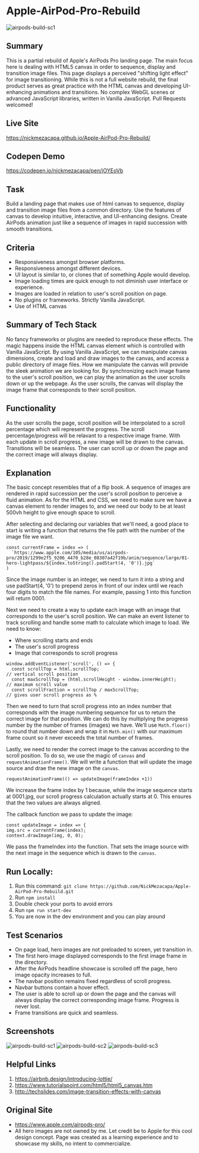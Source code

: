 # Apple-AirPod-Pro-Rebuild
![airpods-build-sc1](https://user-images.githubusercontent.com/89874146/159143579-85eb57bb-d92b-41e9-a8be-99f20885cd94.png)

## Summary 
This is a partial rebuild of Apple's AirPods Pro landing page. The main focus here is dealing with HTML5 canvas in order to sequence, display and transition image files. This page displays a perceived "shifting light effect" for image transitioning. While this is not a full website rebuild, the final product serves as great practice with the HTML canvas and developing UI-enhancing animations and transitions. No complex WebGL scenes or advanced JavaScript libraries, written in Vanilla JavaScript. Pull Requests welcomed!

## Live Site
https://nickmezacapa.github.io/Apple-AirPod-Pro-Rebuild/

## Codepen Demo
https://codepen.io/nickmezacapa/pen/jOYEoVb

## Task 
Build a landing page that makes use of html canvas to sequence, display and transition image files from a common directory. Use the features of canvas to develop intuitive, interactive, and UI-enhancing designs. Create AirPods animation just like a sequence of images in rapid succession with smooth transitions.

## Criteria 
- Responsiveness amongst browser platforms.
- Responsiveness amongst different devices.
- UI layout is similar to, or clones that of something Apple would develop.
- Image loading times are quick enough to not diminish user interface or experience.
- Images are loaded in relation to user's scroll position on page.  
- No plugins or frameworks. Strictly Vanilla JavaScript.
- Use of HTML canvas

## Summary of Tech Stack
No fancy frameworks or plugins are needed to reproduce these effects. The magic happens inside the HTML canvas element which is controlled with Vanilla JavaScript. By using Vanilla JavaScript, we can manipulate canvas dimensions, create and load and draw images to the canvas, and access a public directory of image files. How we manipulate the canvas will provide the sleek animation we are looking for. By synchronizing each image frame to the user's scroll position, we can play the animation as the user scrolls down or up the webpage. As the user scrolls, the canvas will display the image frame that corresponds to their scroll position.

## Functionality 
As the user scrolls the page, scroll position will be interpolated to a scroll percentage which will represent the progress. The scroll percentage/progress will be relavant to a respective image frame. With each update in scroll progress, a new image will be drawn to the canvas. Transitions will be seamless. The user can scroll up or down the page and the correct image will always display.

## Explanation
The basic concept resembles that of a flip book. A sequence of images are rendered in rapid succession per the user's scroll position to perceive a fluid animation. As for the HTML and CSS, we need to make sure we have a canvas element to render images to, and we need our body to be at least 500vh height to give enough space to scroll. 

After selecting and declaring our variables that we'll need, a good place to start is writing a function that returns the file path with the number of the image file we want.
```
const currentFrame = index => (
  `https://www.apple.com/105/media/us/airpods-pro/2019/1299e2f5_9206_4470_b28e_08307a42f19b/anim/sequence/large/01-hero-lightpass/${index.toString().padStart(4, '0')}.jpg`
)
```
Since the image number is an integer, we need to turn it into a string and use padStart(4, '0') to prepend zeros in front of our index until we reach four digits to match the file names. For example, passing 1 into this function will return 0001.

Next we need to create a way to update each image with an image that corresponds to the user's scroll position. 
We can make an event listener to track scrolling and handle some math to calculate which image to load.
We need to know:
- Where scrolling starts and ends
- The user's scroll progress
- Image that corresponds to scroll progress
```
window.addEventListener('scroll', () => {  
  const scrollTop = html.scrollTop;                                           // vertical scroll position
  const maxScrollTop = (html.scrollHeight - window.innerHeight);             // maximum scroll value
  const scrollFraction = scrollTop / maxScrollTop;                          // gives user scroll progress as %
```
Then we need to turn that scroll progress into an index number that corresponds with the image numbering sequence for us to return the correct image for that position. We can do this by multiplying the progress number by the number of frames (images) we have. We’ll use `Math.floor()` to round that number down and wrap it in `Math.min()` with our maximum frame count so it never exceeds the total number of frames.

Lastly, we need to render the correct image to the canvas according to the scroll position. To do so, we use the magic of `canvas` and `requestAnimationFrame()`. We will write a function that will update the image source and drae the new image on the `canvas`.
```
requestAnimationFrame(() => updateImage(frameIndex +1))
```
We increase the frame index by 1 because, while the image sequence starts at 0001.jpg, our scroll progress calculation actually starts at 0. This ensures that the two values are always aligned.

The callback function we pass to update the image:
```
const updateImage = index => {
img.src = currentFrame(index);
context.drawImage(img, 0, 0);
```
We pass the frameIndex into the function. That sets the image source with the next image in the sequence which is drawn to the `canvas`.

## Run Locally:
1. Run this command: `git clone https://github.com/NickMezacapa/Apple-AirPod-Pro-Rebuild.git`
2. Run `npm install`
3. Double check your ports to avoid errors
4. Run `npm run start-dev`
5. You are now in the dev environment and you can play around

## Test Scenarios
- On page load, hero images are not preloaded to screen, yet transition in.
- The first hero image displayed corresponds to the first image frame in the directory.
- After the AirPods headline showcase is scrolled off the page, hero image opacity increases to full.
- The navbar position remains fixed regardless of scroll progress.
- Navbar buttons contain a hover effect.
- The user is able to scroll up or down the page and the canvas will always display the correct corresponding image frame. Progress is never lost.
- Frame transitions are quick and seamless.

## Screenshots
![airpods-build-sc1](https://user-images.githubusercontent.com/89874146/158286810-0a7088af-4f3d-480b-a3cf-4a29831cf9f1.png)
![airpods-build-sc2](https://user-images.githubusercontent.com/89874146/158286817-a9afd9bc-99e8-4346-9ba3-8c0ea7bdb7e0.png)
![airpods-build-sc3](https://user-images.githubusercontent.com/89874146/158286823-7ecd165f-fc2d-4a4d-bab6-0a0d762d2db7.png)

## Helpful Links
1. https://airbnb.design/introducing-lottie/
2. https://www.tutorialspoint.com/html5/html5_canvas.htm
3. http://techslides.com/image-transition-effects-with-canvas

## Original Site
- https://www.apple.com/airpods-pro/
- All hero images are not owned by me. Let credit be to Apple for this cool design concept. Page was created as a learning experience and to showcase my skills, no intent to commercialize. 
